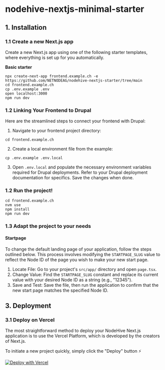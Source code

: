 # nodehive-nextjs-minimal-starter

## 1. Installation

### 1.1 Create a new Next.js app

Create a new Next.js app using one of the following starter templates, where everything is set up for you automatically.

**Basic starter**

```
npx create-next-app frontend.example.ch -e https://github.com/NETNODEAG/nodehive-nextjs-starter/tree/main
cd frontend.example.ch
cp .env.example .env
open localhost:3000
npm run dev

```

### 1.2 Linking Your Frontend to Drupal

Here are the streamlined steps to connect your frontend with Drupal:

1. Navigate to your frontend project directory:

```
cd frontend.example.ch
```

2. Create a local environment file from the example:

```
cp .env.example .env.local
```

3. Open `.env.local` and populate the necessary environment variables required for Drupal deployments. Refer to your Drupal deployment documentation for specifics. Save the changes when done.

### 1.2 Run the project!

```
cd frontend.example.ch
nvm use
npm install
npm run dev
```

### 1.3 Adapt the project to your needs

#### Startpage

To change the default landing page of your application, follow the steps outlined below. This process involves modifying the `STARTPAGE_SLUG` value to reflect the Node ID of the page you wish to make your new start page.

1. Locate File: Go to your project's `src/app/` directory and open `page.tsx`.
2. Change Value: Find the `STARTPAGE_SLUG` constant and replace its current value with your desired Node ID as a string (e.g., "12345").
3. Save and Test: Save the file, then run the application to confirm that the new start page matches the specified Node ID.

## 3. Deployment

### 3.1 Deploy on Vercel

The most straightforward method to deploy your NodeHive Next.js application is to use the Vercel Platform, which is developed by the creators of Next.js.

To initiate a new project quickly, simply click the "Deploy" button ⚡️

[![Deploy with Vercel](https://vercel.com/button)](https://vercel.com/new/clone?repository-url=https%3A%2F%2Fgithub.com%2FNETNODEAG%2Fnodehive-nextjs-starter&env=NEXT_PUBLIC_DRUPAL_REST_BASE_URL,NEXT_PUBLIC_DRUPAL_BASE_URL,NEXT_IMAGE_DOMAIN,NEXT_PUBLIC_FRONTEND_BASE_URL,NEXT_PUBLIC_COOKIE_USER,NEXT_PUBLIC_COOKIE_USER_TOKEN,NEXT_PUBLIC_DRUPAL_NODEHIVE_SPACE_ID,NODEHIVE_STARTPAGE_SLUG,NODEHIVE_DEFAULT_LANGUAGE&project-name=nodehive-nextjs-starter&repository-name=nodehive-nextjs-starter&redirect-url=https%3A%2F%2Fdocs.nodehive.com&demo-title=nodehive-nextjs-starter&demo-description=Official%20NodeHive%20NextJS%20Starter%20Template&demo-url=https%3A%2F%2Fnodehive-nextjs-starter.vercel.app)
